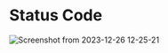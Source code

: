 # Status Code
![Screenshot from 2023-12-26 12-25-21](https://github.com/Mohesh-mkp/API_Testing_Basics/assets/101304247/6ac64a9c-7d0e-43bb-af70-71a662de280a)

